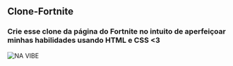 <h2> Clone-Fortnite </h2>
<h3> Crie esse clone da página do Fortnite no intuito de aperfeiçoar minhas habilidades usando HTML e CSS <3 </h3>

![NA VIBE](https://user-images.githubusercontent.com/99282496/184245228-b58f0f86-f729-422a-8d05-aa2ca3d38f96.png)
